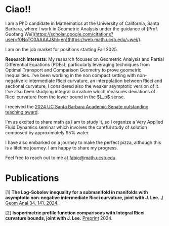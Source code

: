 # Ciao!!

I am a PhD candidate in Mathematics at the University of California, Santa Barbara, where I work in Geometric Analysis under the guidance of [Prof. Guofang Wei](https://scholar.google.com/citations?user=f0NoTC0AAAAJ&hl=en](https://web.math.ucsb.edu/~wei/). 

I am on the job market for positions starting Fall 2025.

**Research Interests**:
My research focuses on Geometric Analysis and Partial Differential Equations (PDEs), particularly leveraging techniques from Optimal Transport and Comparison Geometry to prove geometric inequalities.
I've been working in the non compact setting with non-negative k-intermediate Ricci curvature, an interpolation between Ricci and sectional curvature, I considered also the weaker asymptotic version of it. I've also been studying integral curvature which measures deviations of Ricci curvature from the lower bound in the \$L_p\$ sense.

I received the [2024 UC Santa Barbara Academic Senate outstanding teaching award](https://senate.ucsb.edu/~awards/2023-24/).

I'm as excited to share math as I am to study it, so I organize a Very Applied Fluid Dynamics seminar which involves the careful study of solution composed by approximately 95% water. 

I have also embarked on a journey to make the perfect pizza, although this is a lifetime journey. I am happy to share my progress.

Feel free to reach out to me at [fabio@math.ucsb.edu](mailto:fabio@math.ucsb.edu).

# Publications

[1] **The Log-Sobolev inequality for a submanifold in manifolds with asymptotic non-negative intermediate Ricci curvature, joint with J. Lee.** [J Geom Anal 34, 141, 2024.](https://doi.org/10.1007/s12220-024-01581-1)

[2] **Isoperimetric profile function comparisons with Integral Ricci curvature bounds, joint with J. Lee.** [Preprint](https://arxiv.org/abs/2403.15973) 2024.
